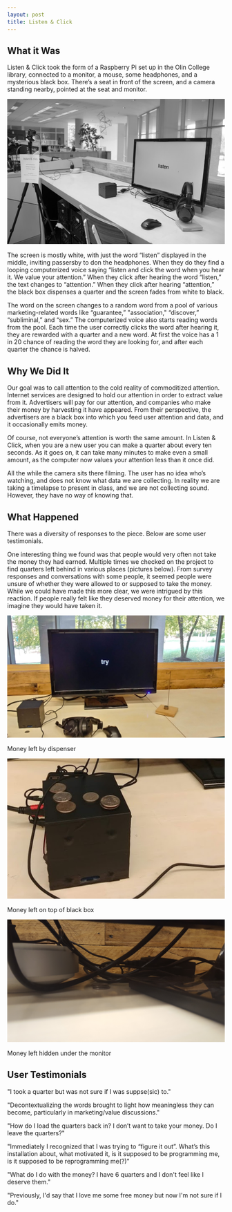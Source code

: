 ```yaml
---
layout: post
title: Listen & Click
---
```

## What it Was

Listen & Click took the form of a Raspberry Pi set up in the Olin College library, connected to a monitor, a mouse, some headphones, and a mysterious black box. There’s a seat in front of the screen, and a camera standing nearby, pointed at the seat and monitor.

![](/img/yap.jpg)

The screen is mostly white, with just the word “listen” displayed in the middle, inviting passersby to don the headphones. When they do they find a looping computerized voice saying “listen and click the word when you hear it. We value your attention.” When they click after hearing the word “listen,” the text changes to “attention.” When they click after hearing “attention,” the black box dispenses a quarter and the screen fades from white to black.

The word on the screen changes to a random word from a pool of various marketing-related words like “guarantee,” "association," “discover,” “subliminal,” and “sex.” The computerized voice also starts reading words from the pool. Each time the user correctly clicks the word after hearing it, they are rewarded with a quarter and a new word. At first the voice has a 1 in 20 chance of reading the word they are looking for, and after each quarter the chance is halved.

## Why We Did It
Our goal was to call attention to the cold reality of commoditized attention. Internet services are designed to hold our attention in order to extract value from it. Advertisers will pay for our attention, and companies who make their money by harvesting it have appeared. From their perspective, the advertisers are a black box into which you feed user attention and data, and it occasionally emits money.

Of course, not everyone’s attention is worth the same amount. In Listen & Click, when you are a new user you can make a quarter about every ten seconds. As it goes on, it can take many minutes to make even a small amount, as the computer now values your attention less than it once did.

All the while the camera sits there filming. The user has no idea who’s watching, and does not know what data we are collecting. In reality we are taking a timelapse to present in class, and we are not collecting sound. However, they have no way of knowing that.

## What Happened
There was a diversity of responses to the piece. Below are some user testimonials.

One interesting thing we found was that people would very often not take the money they had earned. Multiple times we checked on the project to find quarters left behind in various places (pictures below). From survey responses and conversations with some people, it seemed people were unsure of whether they were allowed to or supposed to take the money. While we could have made this more clear, we were intrigued by this reaction. If people really felt like they deserved money for their attention, we imagine they would have taken it.

![](/img/coinTable.jpg)

Money left by dispenser

![](/img/coinBox.jpg)

Money left on top of black box

![](/img/coinHide.jpg)

Money left hidden under the monitor

## User Testimonials
"I took a quarter but was not sure if I was suppse(sic) to."

"Decontextualizing the words brought to light how meaningless they can become, particularly in marketing/value discussions."

"How do I load the quarters back in? I don’t want to take your money. Do I leave the quarters?"

"Immediately I recognized that I was trying to “figure it out”. What’s this installation about, what motivated it, is it supposed to be programming me, is it supposed to be reprogramming me(?)"

"What do I do with the money? I have 6 quarters and I don't feel like I deserve them."

"Previously, I'd say that I love me some free money but now I'm not sure if I do."
